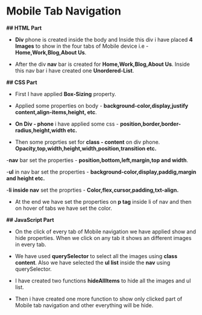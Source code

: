 # Mobile Tab Navigation

**## HTML Part**

- **Div** phone is created inside the body and Inside this div i have placed **4 Images** to show in the four tabs of Mobile device i.e - **Home,Work,Blog,About Us**.

- After the div **nav** bar is created for **Home,Work,Blog,About Us**. Inside this nav bar i have created one **Unordered-List**.

**## CSS Part**

- First I have applied **Box-Sizing** property.

- Applied some properties on body - **background-color,display,justify content,align-items,height, etc**.

- **On Div - phone** i have applied some css - **position,border,border-radius,height,width etc.**

- Then some proprties set for **class - content** on div phone. **Opacity,top,width,height,width,position,transition etc.**

-**nav** bar set the properties - **position,bottom,left,margin,top and width**.

-**ul** in nav bar set the properties - **background-color,display,paddig,margin and height etc.**

-**li inside nav** set the proprties - **Color,flex,cursor,padding,txt-align.**

- At the end we have set the properties on **p tag** inside li of nav and then on hover of tabs we have set the color.

**## JavaScript Part**

- On the click of every tab of Mobile navigation we have applied show and hide properties. When we click on any tab it shows an different images in every tab.

- We have used **querySelector** to select all the images using **class content**. Also we have selected the **ul list** inside the **nav** using querySelector.

- I have created two functions **hideAllItems** to hide all the images and ul list.

- Then i have created one more function to show only clicked part of Mobile tab navigation and other everything will be hide.



